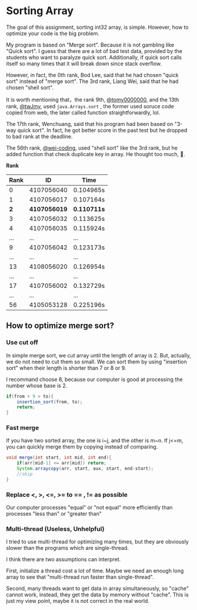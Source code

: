 # Sorting Array

The goal of this assignment, sorting int32 array, is simple. However, how to optimize your code is the big problem.

My program is based on "Merge sort". Because it is not gambling like "Quick sort". I guess that there are a lot of bad test data, provided by the students who want to paralyze quick sort. Additionally, if quick sort calls itself so many times that it will break down since stack overflow.

However, in fact, the 0th rank, Bod Lee, said that he had chosen "quick sort" instead of "merge sort". The 3rd rank, Liang Wei, said that he had chosen "shell sort".

It is worth mentioning that，the rank 9th, [@tomy0000000](https://github.com/tomy0000000), and the 13th rank, [@twJmy](https://github.com/twJmy), used `java.Arrays.sort` , the former used soruce code copied from web, the later called function straightforwardly, lol.

The 17th rank, Wenchuang, said that his program had been based on "3-way quick sort". In fact, he got better score in the past test but he dropped to bad rank at the deadline.

The 56th rank, [@wei-coding](https://github.com/wei-coding), used "shell sort" like the 3rd rank, but he added function that check duplicate key in array. He thought too much, :rofl:.

**Rank**

|Rank|ID          |Time       |
|----|------------|-----------|
| 0  | 4107056040 | 0.104965s |
| 1  | 4107056017 | 0.107164s |
| __2__  | __4107056019__ | __0.110711s__ |
| 3  | 4107056032 | 0.113625s |
| 4  | 4107056035 | 0.115924s |
| ...| ...        | ...       |
| 9  | 4107056042 | 0.123173s |
| ...| ...        | ...       |
| 13 | 4108056020 | 0.126954s |
| ...| ...        | ...       |
| 17 | 4107056002 | 0.132729s |
| ...| ...        | ...       |
| 56 | 4105053128 | 0.225196s |

## How to optimize merge sort?

### Use cut off
In simple merge sort, we cut array until the length of array is 2. But, actually, we do not need to cut them so small. We can sort them by using "insertion sort" when their length is shorter than 7 or 8 or 9.

I recommand choose 8, because our computer is good at processing the number whose base is 2.

```java
if(from + 9 > to){
    insertion_sort(from, to);
    return;
}
```

### Fast merge
If you have two sorted array, the one is i\~j, and the other is m\~n. If j<=m, you can quickly merge them by copying instead of comparing.

```java
void merge(int start, int mid, int end){
    if(arr[mid-1] <= arr[mid]) return;
    System.arraycopy(arr, start, aux, start, end-start);
    //skip
}
```

### Replace <, >, <=, >= to == , != as possible

Our computer processes "equal" or "not equal" more efficiently than processes "less than" or "greater than"

### Multi-thread (Useless, Unhelpful)

I tried to use multi-thread for optimizing many times, but they are obviously slower than the programs which are single-thread.

I think there are two assumptions can interpret.

First, initialize a thread cost a lot of time. Maybe we need an enough long array to see that "multi-thread run faster than single-thread".

Second, many threads want to get data in array simultaneously, so "cache" cannot work, instead, they get the data by memory without "cache". This is just my view point, maybe it is not correct in the real world.
